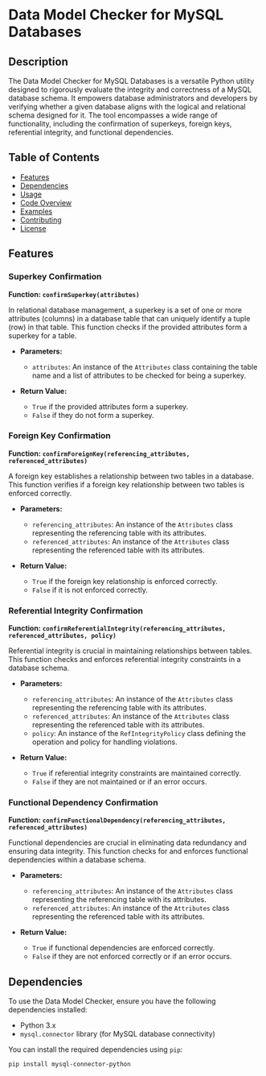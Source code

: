 # Data Model Checker for MySQL Databases

## Description

The Data Model Checker for MySQL Databases is a versatile Python utility designed to rigorously evaluate the integrity and correctness of a MySQL database schema. It empowers database administrators and developers by verifying whether a given database aligns with the logical and relational schema designed for it. The tool encompasses a wide range of functionality, including the confirmation of superkeys, foreign keys, referential integrity, and functional dependencies.

## Table of Contents

- [Features](#features)
- [Dependencies](#dependencies)
- [Usage](#usage)
- [Code Overview](#code-overview)
- [Examples](#examples)
- [Contributing](#contributing)
- [License](#license)

## Features

### Superkey Confirmation

**Function: `confirmSuperkey(attributes)`**

In relational database management, a superkey is a set of one or more attributes (columns) in a database table that can uniquely identify a tuple (row) in that table. This function checks if the provided attributes form a superkey for a table.

- **Parameters:**
  - `attributes`: An instance of the `Attributes` class containing the table name and a list of attributes to be checked for being a superkey.

- **Return Value:**
  - `True` if the provided attributes form a superkey.
  - `False` if they do not form a superkey.

### Foreign Key Confirmation

**Function: `confirmForeignKey(referencing_attributes, referenced_attributes)`**

A foreign key establishes a relationship between two tables in a database. This function verifies if a foreign key relationship between two tables is enforced correctly.

- **Parameters:**
  - `referencing_attributes`: An instance of the `Attributes` class representing the referencing table with its attributes.
  - `referenced_attributes`: An instance of the `Attributes` class representing the referenced table with its attributes.

- **Return Value:**
  - `True` if the foreign key relationship is enforced correctly.
  - `False` if it is not enforced correctly.

### Referential Integrity Confirmation

**Function: `confirmReferentialIntegrity(referencing_attributes, referenced_attributes, policy)`**

Referential integrity is crucial in maintaining relationships between tables. This function checks and enforces referential integrity constraints in a database schema.

- **Parameters:**
  - `referencing_attributes`: An instance of the `Attributes` class representing the referencing table with its attributes.
  - `referenced_attributes`: An instance of the `Attributes` class representing the referenced table with its attributes.
  - `policy`: An instance of the `RefIntegrityPolicy` class defining the operation and policy for handling violations.

- **Return Value:**
  - `True` if referential integrity constraints are maintained correctly.
  - `False` if they are not maintained or if an error occurs.

### Functional Dependency Confirmation

**Function: `confirmFunctionalDependency(referencing_attributes, referenced_attributes)`**

Functional dependencies are crucial in eliminating data redundancy and ensuring data integrity. This function checks for and enforces functional dependencies within a database schema.

- **Parameters:**
  - `referencing_attributes`: An instance of the `Attributes` class representing the referencing table with its attributes.
  - `referenced_attributes`: An instance of the `Attributes` class representing the referenced table with its attributes.

- **Return Value:**
  - `True` if functional dependencies are enforced correctly.
  - `False` if they are not enforced correctly or if an error occurs.

## Dependencies

To use the Data Model Checker, ensure you have the following dependencies installed:

- Python 3.x
- `mysql.connector` library (for MySQL database connectivity)

You can install the required dependencies using `pip`:

```bash
pip install mysql-connector-python
